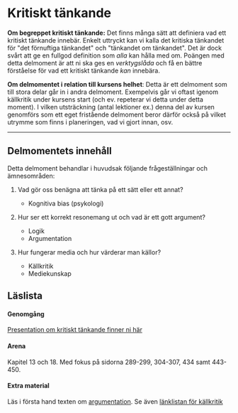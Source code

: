 # Kritiskt tänkande

**Om begreppet kritiskt tänkande:** Det finns många sätt att definiera vad ett kritiskt tänkande innebär. Enkelt uttryckt kan vi kalla det kritiska tänkandet för "det förnuftiga tänkandet" och "tänkandet om tänkandet". Det är dock svårt att ge en fullgod definition som *alla* kan hålla med om. Poängen med detta delmoment är att ni ska ges en *verktygslåda* och få en bättre förståelse för vad ett kritiskt tänkande *kan* innebära. 

**Om delmomentet i relation till kursens helhet**: Detta är ett delmoment som till stora delar går in i andra delmoment. Exempelvis går vi oftast igenom källkritik under kursens start (och ev. repeterar vi detta under detta moment). I vilken utsträckning (antal lektioner ex.) denna del av kursen genomförs som ett eget fristående delmoment beror därför också  på vilket utrymme som finns i planeringen, vad vi gjort innan, osv.
***

## Delmomentets innehåll

Detta delmoment behandlar i huvudsak följande frågeställningar och ämnesområden:

1. Vad gör oss benägna att tänka på ett sätt eller ett annat?
	* Kognitiva bias (psykologi)

2. Hur ser ett korrekt resonemang ut och vad är ett gott argument?
	* Logik
	* Argumentation

3. Hur fungerar media och hur värderar man källor?
 	* Källkritik
 	* Mediekunskap



## Läslista
<!--*För mer info, se inlämningsuppgiften...* -->

#### Genomgång
[Presentation om kritiskt tänkande finner ni här](https://docs.google.com/presentation/d/1oy1fn1TcZl5XUAOdmc6YYkvZ1uAy19zqDvMqPb5LZZo/edit?usp=sharing)

#### Arena

Kapitel 13 och 18. Med fokus på sidorna 289-299, 304-307, 434 samt 443-450.

#### Extra material

Läs i första hand texten om [argumentation](argumentation.md). Se även [länklistan för källkritik](kallkritik.md)

